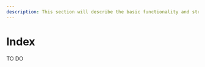 ```yaml
---
description: This section will describe the basic functionality and structure of Plasma
---
```


# Index

TO DO

